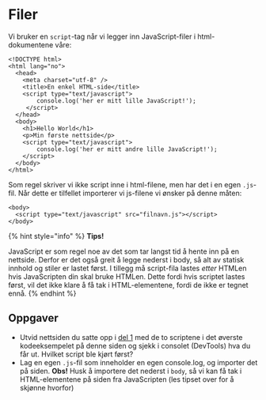 # Filer

Vi bruker en `script`-tag når vi legger inn JavaScript-filer i html-dokumentene våre:

```markup
<!DOCTYPE html>
<html lang="no">
  <head>
    <meta charset="utf-8" />
    <title>En enkel HTML-side</title>
    <script type="text/javascript">
        console.log('her er mitt lille JavaScript!');
     </script>
  </head>
  <body>
    <h1>Hello World</h1>
    <p>Min første nettside</p>
    <script type="text/javascript">
        console.log('her er mitt andre lille JavaScript!');
    </script>
  </body>
</html>
```

Som regel skriver vi ikke script inne i html-filene, men har det i en egen `.js`-fil. Når dette er tilfellet importerer vi js-filene vi ønsker på denne måten:

```markup
<body>
  <script type="text/javascript" src="filnavn.js"></script>
</body>
```

{% hint style="info" %}
**Tips!**

JavaScript er som regel noe av det som tar langst tid å hente inn på en nettside. Derfor er det også greit å legge nederst i body, så alt av statisk innhold og stiler er lastet først. I tillegg må script-fila lastes _etter_ HTMLen hvis JavaScripten din skal bruke HTMLen. Dette fordi hvis scriptet lastes først, vil det ikke klare å få tak i HTML-elementene, fordi de ikke er tegnet ennå.
{% endhint %}

## Oppgaver

* Utvid nettsiden du satte opp i [del 1](../cover/) med de to scriptene i det øverste kodeeksempelet på denne siden og sjekk i consolet \(DevTools\) hva du får ut. Hvilket script ble kjørt først?
* Lag en egen `.js`-fil som inneholder en egen console.log, og importer det på siden. **Obs!** Husk å importere det nederst i `body`, så vi kan få tak i HTML-elementene på siden fra JavaScripten \(les tipset over for å skjønne hvorfor\)

